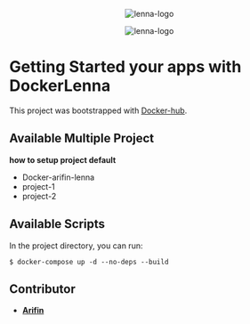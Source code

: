 <div style="flex: 1;">
  <p align="center" height="60px"><img src="https://images.crunchbase.com/image/upload/c_lpad,f_auto,q_auto:eco,dpr_1/s07gypqdcrqwqxewjjct" alt="lenna-logo"></p>
  <p align="center" height="60px"><img src="https://w7.pngwing.com/pngs/219/411/png-transparent-docker-logo-kubernetes-microservices-cloud-computing-dockers-logo-text-logo-cloud-computing-thumbnail.png" alt="lenna-logo"></p>
  
</div>

# Getting Started your apps with DockerLenna

This project was bootstrapped with [Docker-hub](https://hub.docker.com).

## Available Multiple Project
**how to setup project default**
+ Docker-arifin-lenna
+ project-1
+ project-2

## Available Scripts

In the project directory, you can run:

```
$ docker-compose up -d --no-deps --build
```

## Contributor

- **[Arifin](https://mail.google.com/mail/u/0/?tf=cm&fs=1&to=arifingdr@gmail.com)**
